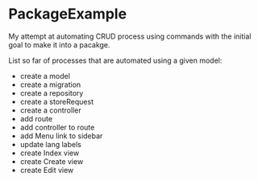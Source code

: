 # PackageExample
 My attempt at automating CRUD process using commands with the initial goal to make it into a pacakge.

 List so far of processes that are automated using a given model:
 - create a model
 - create a migration
 - create a repository
 - create a storeRequest
 - create a controller
 - add route
 - add controller to route
 - add Menu link to sidebar
 - update lang labels
 - create Index view
 - create Create view
 - create Edit view
